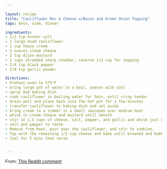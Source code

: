 ```yaml
---

layout: recipe 
title: "Cauliflower Mac & Cheese w/Bacon and Green Onion Topping"
tags: keto, side, dinner

ingredients:
- 1/2 tsp kosher salt
- 1 large head cauliflower
- 1 cup heavy cream
- 2 ounces cream cheese
- 2 tsp dijon mustard
- 2 cups shredded sharp cheddar, reserve 1/2 cup for topping
- 1/4 tsp black pepper
- 1/8 tsp garlic powder

directions:
- Preheat oven to 375°F 
- bring large pot of water to a boil, season with salt
- spray 8x8 baking dish
- cook cauliflower in boiling water for 5min, until crisp tender
- drain well and place back into the hot pot for a few minutes
- transfer cauliflower to baking dish and set aside
- bring cream to a simmer in a small saucepan over medium heat
- whisk in cream cheese and mustard until smooth
- stir in 1.5 cups of cheese, salt, pepper, and garlic and whisk just until the cheese melts
- salt and pepper to taste
- Remove from heat, pour over the cauliflower, and stir to combine.
- Top with the remaining 1/2 cup cheese and bake until browned and bubbly, about 15 minutes.
- Cool for 5 mins then serve


---
```

From: <a href="https://www.reddit.com/r/ketorecipes/comments/l2x64s/comment/gk9uxum/?utm_source=share&utm_medium=web2x&context=3">This Reddit comment</a>
